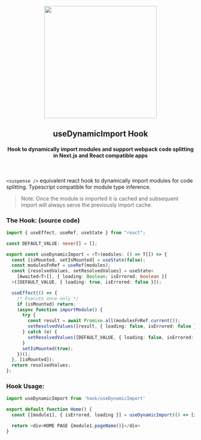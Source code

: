 <p align="center">
  <img src="https://github.com/nirus/useDynamicImport/assets/2213751/391c3b5e-be23-4bb6-a198-97a483623e04" width="300">
  <h2 align="center">useDynamicImport Hook</h2>
  <h4 align="center">Hook to dynamically import modules and support webpack code splitting in Next.js and React compatible apps</h4>    
</p>
<br />

`<suspense />` equivalent react hook to dynamically import modules for code splitting. Typescript compatible for module type inference.

> Note: Once the module is imported it is cached and subsequent import will always serve the previously import cache.

### The Hook: (source code)
```typescript
import { useEffect, useRef, useState } from "react";

const DEFAULT_VALUE: never[] = [];

export const useDynamicImport = <T>(modules: () => T[]) => {
  const [isMounted, setIsMounted] = useState(false);
  const modulesFnRef = useRef(modules);
  const [resolvedValues, setResolvedValues] = useState<
    [Awaited<T>[], { loading: Boolean; isErrored: boolean }]
  >([DEFAULT_VALUE, { loading: true, isErrored: false }]);

  useEffect(() => {
    /* Execute once only */
    if (isMounted) return;
    (async function importModule() {
      try {
        const result = await Promise.all(modulesFnRef.current());
        setResolvedValues([result, { loading: false, isErrored: false }]);
      } catch (e) {
        setResolvedValues([DEFAULT_VALUE, { loading: false, isErrored: true }]);
      }
      setIsMounted(true);
    })();
  }, [isMounted]);
  return resolvedValues;
};

```

### Hook Usage:

```typescript
import useDynamicImport from 'hook/useDynamicImport'

export default function Home() {
  const [[module1], { isErrored, loading }] = useDynamicImport(() => [import("./test")]);

  return <div>HOME PAGE {module1.pageName()}</div>
}
```
